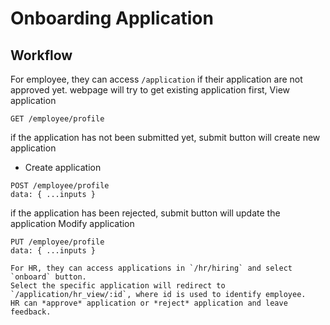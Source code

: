 # Onboarding Application

## Workflow
For employee, they can access `/application` if their application are not approved yet.
webpage will try to get existing application first,
View application
```
GET /employee/profile
```

if the application has not been submitted yet, submit button will create new application
- Create application
```
POST /employee/profile
data: { ...inputs }
```

if the application has been rejected, submit button will update the application
Modify application
```
PUT /employee/profile
data: { ...inputs }

For HR, they can access applications in `/hr/hiring` and select `onboard` button.
Select the specific application will redirect to `/application/hr_view/:id`, where id is used to identify employee.
HR can *approve* application or *reject* application and leave feedback.
